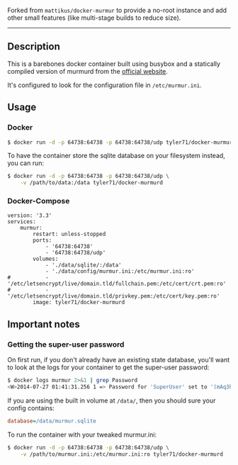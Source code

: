 Forked from `mattikus/docker-murmur` to provide a no-root instance and add other small features (like multi-stage builds to reduce size).
___

## Description

This is a barebones docker container built using busybox and a statically compiled version of murmurd from the [official website](https://www.mumble.info).

It's configured to look for the configuration file in `/etc/murmur.ini`.

## Usage

### Docker

```bash
$ docker run -d -p 64738:64738 -p 64738:64738/udp tyler71/docker-murmurd
```

To have the container store the sqlite database on your filesystem instead, you can run:

```bash
$ docker run -d -p 64738:64738 -p 64738:64738/udp \
    -v /path/to/data:/data tyler71/docker-murmurd
```

### Docker-Compose

```
version: '3.3'
services:
    murmur:
        restart: unless-stopped
        ports:
            - '64738:64738'
            - '64738:64738/udp'
        volumes:
            - './data/sqlite/:/data'
            - './data/config/murmur.ini:/etc/murmur.ini:ro'
#           - '/etc/letsencrypt/live/domain.tld/fullchain.pem:/etc/cert/crt.pem:ro'
#           - '/etc/letsencrypt/live/domain.tld/privkey.pem:/etc/cert/key.pem:ro'
        image: tyler71/docker-murmurd
```

## Important notes

### Getting the super-user password

On first run, if you don't already have an existing state database, you'll want to look at the logs for your container to get the super-user password: 

```bash
$ docker logs murmur 2>&1 | grep Password
<W>2014-07-27 01:41:31.256 1 => Password for 'SuperUser' set to '(mAq3hkwnkD'
```

If you are using the built in volume at `/data/`, then you should sure your config contains:

```ini
database=/data/murmur.sqlite
```

To run the container with your tweaked murmur.ini:

```bash
$ docker run -d -p 64738:64738 -p 64738:64738/udp \
    -v /path/to/murmur.ini:/etc/murmur.ini:ro tyler71/docker-murmurd
```



